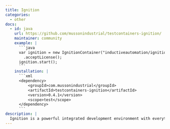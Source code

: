 ```yaml
---
title: Ignition
categories:
  - other
docs:
  - id: java
    url: https://github.com/mussonindustrial/testcontainers-ignition/
    maintainer: community
    example: |
      ```java
      var ignition = new IgnitionContainer("inductiveautomation/ignition:8.1.33")
        .acceptLicense();
      ignition.start();
      ```
    installation: |
      ```xml
      <dependency>
          <groupId>com.mussonindustrial</groupId>
          <artifactId>testcontainers-ignition</artifactId>
          <version>0.4.1</version>
          <scope>test</scope>
      </dependency>
      ```
description: |
  Ignition is a powerful integrated development environment with everything you need to create virtually any kind of industrial software application – SCADA, IIoT, MES and beyond – all on one platform.
---
```

